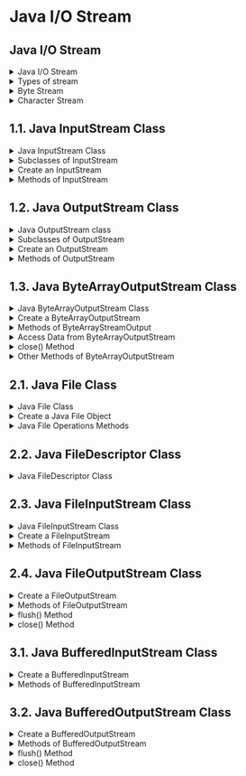 # Java I/O Stream

## Java I/O Stream

<details><summary>Java I/O Stream</summary>

- In Java, streams are the sequence of data that are read from the source and written to the destination.

- An input stream is used to read data from the source. And, an output stream is used to write data to the destination.

#### Example:
- In the above example, we have used `System.out` to print a string. Here, the `System.out` is a type of output stream.

- Similarity, there are input streams used to take input, such as `System.in` which are often combined with the `Scanner` class.

<img src="assets/1.0-java-io-stream/1.png">

Credit: Programiz

</details>

<details><summary>Types of stream</summary>

#### Depending upon the data a stream holds, it can be classified into:
- Byte Stream
- Character Stream

</details>

<details><summary>Byte Stream</summary>

- Byte stream is used to read data and write a single byte (8 bits) of data.

- All byte stream classes are derived from base abstract classes called `InputStream` and `OutputStream`.

</details>

<details><summary>Character Stream</summary>

- Character stream is used to read and write a single character of data.

- All the character stream classes are derived from base abstract classes `Reader` and `Writer`.

</details>

## 1.1. Java InputStream Class

<details><summary>Java InputStream Class</summary>

- The `InputStream` class of the `java.io` package is an abstract superclass that represents an input stream of bytes.

- Since `InputStream` is an abstract class, it is not useful by itself. However, its subclasses can be used to read data.

</details>

<details><summary>Subclasses of InputStream</summary>

- In oder to use the functionality of `InputStream`, we can use its subclasses. Some of them are:

    - `FileInputStream`

    - `ByteArrayInputStream`

    - `ObjectInputStream`

<img src="assets/1.1-java-inputstream-class/1.png">

Credit: Programiz

</details>

<details><summary>Create an InputStream</summary>

- In oder to create an InputStream, we must import the `java.io.InputStream` package first.

#### Syntax:

```java
// Create an InputStream
InputStream obj = new FileInputStream();
```

- Here, we have created an input stream using `FileInputStream`.

- `InputStream` is an abstract class, hence we cannot create an object of `InputStream`.

</details>

<details><summary>Methods of InputStream</summary>

- The `InputStream` class provides different methods that are implemented by its subclasses. 

#### Commonly used methods:

1. `read()` - Reads one byte of data from the input stream.

2. `read(byte[] array)` - Reads bytes from the stream and stores in the specified array.

3. `available()` - Returns the number of bytes available in the input stream.

4. `mark()` - Marks the position in the input stream up to which data has been read.

5. `reset()` - Return the control to the point in the stream where mark was set.

6. `markSupported` - Checks if the `mark()` and `set()` method is supported in the stream.

7. `skips()` - Skips and discards the specified number of bytes from the input stream.

8. `close()` - Closes the input stream.

</details>

## 1.2. Java OutputStream Class

<details><summary>Java OutputStream class</summary>

- The `OutputStream` class of the `java.io` package is an abstract superclass that represents an output stream of bytes.

- Since `OutputStream` is an abstract class, it is not useful by itself. However, its subclasses can be used to write data.

</details>

<details><summary>Subclasses of OutputStream</summary>

- In oder to use the functionality of `OutputStream`, we can use its subclasses. Some of them are:

    - `FileOutputStream`

    - `ByteArrayOutputStream`

    - `ObjectOutputStream`

<img src="assets/1.2-java-outputstream-class/1.png">

Credit: Programiz

</details>

<details><summary>Create an OutputStream</summary>

- In oder to create an `OutputStream`, we must import `java.io.OutputStream` package first.

#### Syntax:

```java
// Create an OutputStream
OutputStream obj = new FileOutputStream();
```

- Here, we have created an object of output stream using `FileOutputStream`. It is.

- `OutputStream` is an abstract class, hence we cannot create an object of `OutputStream`.

</details>

<details><summary>Methods of OutputStream</summary>

- The `OutputStream` class provides different methods that are implemented by its subclasses.

#### Commonly used methods:

1. `write()` - Writes the specified byte to the output stream.

2. `write(byte[] array)` - Writes the bytes from the specified array to the output stream.

3. `flush()` - Forces to write all data present in output stream to the destination.

4. `close()` - Closes the output stream.

</details>

## 1.3. Java ByteArrayOutputStream Class

<details><summary>Java ByteArrayOutputStream Class</summary>

- The `ByteArrayOutputStream` class of the `java.io` package can be used to write an array of output data (in bytes).

- It extends the `OutputStream` abstract class.

<img src="assets/1.3-java-bytearrayoutputstream-class/1.png">

Credit: Programiz

#### Note: In `ByteArrayOutputStream` maintains an internal array of bytes to store the data.

</details>

<details><summary>Create a ByteArrayOutputStream</summary>

- In oder to create a byte array output stream, we must import the `java.io.ByteOutputStream` package first.

#### Syntax:

```java
// Creates a ByteArrayOutputStream with default size
ByteArrayOutputStream out = new ByteArrayOutputStream();
```

- Here, we have created an output stream that will write data to an array of bytes with default size 32 bytes.

- We can change the default size of the array.

#### Syntax:

```java
// Creating a ByteArrayOutputStream with specified size
ByteArrayOutputStream out = new ByteArrayOutputStream(int size);
```

- Here, the `size` specifies the length of the array.

</details>

<details><summary>Methods of ByteArrayStreamOutput</summary>

#### write() method:

| Methods | Description |
| --- | --- |
| `write(int byte)` | Writes specified byte to the output stream. |
| `write(byte[] array)` | Writes the bytes from the specified array to the output stream. |
| `write(byte[] arr, int start, int length)` | Writes the number of bytes equal to length to the output stream from an array starting from the position start. |
| `writeTo(ByteArrayOutputStream out1)` | Writes the entire data of the current output stream to the specified output stream. |

#### Example: ByteArrayOutputStream to write data

```java
import java.io.ByteArrayOutputStream;

public class ByteArrayOutputStreamDemo1 {
    public static void main(String[] args) {

        String data = "This is a line of text inside the string.";

        try {
            // Create an output stream
            ByteArrayOutputStream out = new ByteArrayOutputStream();
            byte[] array = data.getBytes();

            // Write data to the output stream
            out.write(array);

            // Retrieve data from the output stream in string format
            String streamData = out.toString();
            System.out.println("Output stream: " + streamData);

            out.close();
        }

        catch (Exception e) {
            e.getStackTrace();
        }
    }
}
```

#### Output:

```
Output stream: This is a line of text inside the string.
```

- To write the data to the output stream, we have used the `write()` method.

#### Note: The `getByte()` method used in the program converts a string into an array of bytes.

</details>

<details><summary>Access Data from ByteArrayOutputStream</summary>

- `toByteArray()` - Returns the array present inside the output stream.

- `toString()` - Returns the entire data of the output stream in string form.

#### Example:

```java
import java.io.ByteArrayOutputStream;

public class ByteArrayOutputStreamDemo2 {
    public static void main(String[] args) {
        String data = "This is data.";

        try {
            // Creates an output stream
            ByteArrayOutputStream out = new ByteArrayOutputStream();
            byte[] array = data.getBytes();

            // Writes data to the output stream
            out.write(array);

            // Returns an array of bytes
            byte[] byteData = out.toByteArray();
            System.out.print("Data using toByteArray(): ");
            for (int i = 0; i < byteData.length; i++) {
                System.out.print((char) byteData[i]);
            }

            // Returns a string
            String stringData = out.toString();
            System.out.println("\nData using toString(): " + stringData);

            out.close();
        }

        catch (Exception e) {
            e.getStackTrace();
        }
    }
}
```

#### Output:

```
Data using toByteArray(): This is data.
Data using toString(): This is data.
```

</details>

<details><summary>close() Method</summary>

- To close the output stream, we can use the `close()` method.

- However, the `close()` method has no effect in `ByteArrayOutputStream` class. We can use methods of this class even after the `close()` method is called.

#### Example:

```java
import java.io.ByteArrayOutputStream;

public class ByteArrayOutputStreamDemo2 {
    public static void main(String[] args) {
        String data = "This is data.";

        try {
            // Creates an output stream
            ByteArrayOutputStream out = new ByteArrayOutputStream();

            // Invoking `close()` method
            out.close();

            byte[] array = data.getBytes();

            // Writes data to the output stream
            out.write(array);

            // Returns an array of bytes
            byte[] byteData = out.toByteArray();
            System.out.print("Data using toByteArray(): ");
            for (int i = 0; i < byteData.length; i++) {
                System.out.print((char) byteData[i]);
            }

            // Returns a string
            String stringData = out.toString();
            System.out.println("\nData using toString(): " + stringData);
        }

        catch (Exception e) {
            e.getStackTrace();
        }
    }
}
```

#### Output:

```
Data using toByteArray(): This is data.
Data using toString(): This is data.
```

- As you can see, `ByteArrayOutputStream` methods still run normally after invoking `close()` method.

</details>

<details><summary>Other Methods of ByteArrayOutputStream</summary>

| Methods | Description |
| --- | --- |
| size() | returns the size of the array in the output stream |
| flush() | clears the output stream |

- To learn more, visit [Java ByteArrayOutputStream (official Java Documentation)](https://docs.oracle.com/javase/7/docs/api/java/io/ByteArrayOutputStream.html).

</details>

## 2.1. Java File Class

<details><summary>Java File Class</summary>

- The `File` class of the `java.io` package is used to perform various operations on files and directories.

</details>

<details><summary>Create a Java File Object</summary>

- To create an object of `File`, we need to import the `java.io.File` package first.

#### Syntax:

```java
// create an object of File using the path
File file = new File(String pathName);
```

- Here we have created a File object named `file`. The object can be used to work with files and directories.

</details>

<details><summary>Java File Operations Methods</summary>

| Operation | Method | Package |
| --- | --- | --- |
| Create file | `createNewFile()` | `java.io.File` |
| Read file | `read()` | `java.io.FileReader` |
| Write file | `write()` | `java.io.FileWriter` |
| Delete file | `delete()` | `java.io.File` |

---

### Java create files

- To create a new file, we can use the `createNewFile()` method. It return:

    - `true` if a new file is created.
    - `false` if the file already exists in the specified location.

#### Example:

```java
// importing the File class
import java.io.File;

public class CreateFiles {
    public static void main(String[] args) {

        // create a file object for the current location
        File file = new File("newFile.txt");

        try {

            // trying to create a file based on the object
            boolean value = file.createNewFile();
            if (value) {
                System.out.println("The new file is created.");
            } else {
                System.out.println("The file already exists.");
            }
        } catch (Exception e) {
            e.getStackTrace();
        }
    }
}
```

---

### Java read files

- To read data from file, we can use subclasses of either `InputStream` or `Reader`.

#### Example: Read a file using FileReader

- Suppose we have a file named `input.txt` with the following content:
```
May co biet bo may ai la khong ha thang nhoc.
```

- Now let's try to read the files using Java `FileReader`.

```java
import java.io.FileReader;

public class ReadFiles {
    public static void main(String[] args) {

        char[] array = new char[100];
        try {
            // Creates a reader using the FileReader
            FileReader input = new FileReader("input.txt");

            // Reads characters
            input.read(array);
            System.out.println("Data in the file:");
            System.out.println(array);

            // Closes the reader
            input.close();
        } catch (Exception e) {
            e.getStackTrace();
        }
    }
}
```

#### Output:

```
Data in the file:
May co biet bo may ai la khong ha thang nhoc.
```

- In the above example, we have used created an object of `FileReader` named `input`. It is now linked with the `input.txt` file.

```java
FileReader input = new FileReader("input.txt");
```

- To read the data from the `input.txt` file, we have used the `read()` method of `FileReader`.

#### Note: `input.txt` is a file path which can be replaced by the file path you want to read. The file path can be a relative or system path.

---

### Java writes to files

- To write data to file, we can use subclasses of either `OutputStream` or `Writer`.

#### Example: Write to file using FileWriter

```java
// importing the FileWriter class
import java.io.FileWriter;

public class WritesToFiles {
    public static void main(String args[]) {

        String data = "This is the data in the output file";
        try {
            // Creates a Writer using FileWriter
            FileWriter output = new FileWriter("output.txt");

            // Writes string to the file
            output.write(data);
            System.out.println("Data is written to the file.");

            // Closes the writer
            output.close();
        } catch (Exception e) {
            e.getStackTrace();
        }
    }
}
```

#### Output:

```
Data is written to the file.
```

- In the above example, we have created a writer using the `FileWriter` class. The writer is linked with the `output.txt` file.

```java
FileWriter output = new FileWriter("output.txt");
```

- To write data to the file, we have used the `write()` method.

- When we run the program, the `output.txt` file is filled with the following content.

```
This is the data in the output file.
```

---

### Java delete files

- We can use the `delete()` method of the `File` class to delete the specified file or directory. It returns:

    - `true` if the file is deleted.
    - `false` if the file does not exist.

#### Note: We can only delete empty directories.

#### Example: Delete a file

```java
// Importing the File class
import java.io.File;

public class DeleteFiles {
    public static void main(String[] args) {

        // creates a file object
        File file = new File("file.txt");

        // deletes the file
        boolean value = file.delete();
        if (value) {
            System.out.println("The File is deleted.");
        } else {
            System.out.println("The File is not deleted.");
        }
    }
}
```

#### Output:

```
The File is deleted.
```

- In the above example, we have created an object of `File` named `file`. The file now holds the information about the specified file.

```java
File file = new File("file.txt");
```

- Here we have used the `delete()` method to delete the file specified by the object.

</details>

## 2.2. Java FileDescriptor Class

<details><summary>Java FileDescriptor Class</summary>

```java
import java.io.*;

public class FileDescriptorExample {
    public static void main(String[] args) {
        FileDescriptor fd = null;
        byte[] b = { 48, 49, 50, 51, 52, 53, 54, 55, 56, 57, 58 };
        try {
            FileOutputStream fos = new FileOutputStream("Record.txt");
            FileInputStream fis = new FileInputStream("Record.txt");
            fd = fos.getFD();
            fos.write(b);
            fos.flush();
            fd.sync();// confirms data to be written to the disk
            int value = 0;
            // for every available bytes
            while ((value = fis.read()) != -1) {
                char c = (char) value;// converts bytes to char
                System.out.print(c);
            }
            System.out.println("\nSync() successfully executed!!");
        } catch (Exception e) {
            e.printStackTrace();
        }
    }
}
```

</details>

## 2.3. Java FileInputStream Class

<details><summary>Java FileInputStream Class</summary>

- The `FileInputStream` class of the `java.io` package can be used to read data (in bytes) from files.

- It extends the `InputStream` abstract class.

<img src="assets/2.3-java-fileinputstream-class/1.png">

</details>

<details><summary>Create a FileInputStream</summary>

- In oder to create a file input stream, we must the `java.io.FileInputStream` package first.

#### 1. Using the path to file

```java
FileInputStream input = new FileInputStream(stringPath);
```

#### 2. Using an object of the file

```java
FileInputStream input = new FileInputStream(File fileObject);
```

</details>

<details><summary>Methods of FileInputStream</summary>

#### read() method

Method | Description
--- | ---
`read()` | Reads a single byte from the file.
`read(byte[] array)` | Reads the bytes from the file and stores in the specified array.
`read(byte[] array, int start, int length)` | reads the number of bytes equal to `length` from the file and stores in the specified array starting from the position `start`.

### Example:

#### Input.txt

```
This is a line of text inside the file.
```

#### FileInputStreamDemo.java

```java
import java.io.FileInputStream;

public class FileInputStreamDemo {
    public static void main(String args[]) {

        try {
            FileInputStream input = new FileInputStream("input.txt");

            System.out.println("Data in the file: ");

            // Reads the first byte
            int i = input.read();

            while (i != -1) {
                System.out.print((char) i);

                // Reads next byte from the file
                i = input.read();
            }
            input.close();
        }

        catch (Exception e) {
            e.getStackTrace();
        }
    }
}
```

- Or we use an array to store data from a file

```java
import java.io.FileInputStream;

public class FileInputStreamDemo {
    public static void main(String args[]) {

        try {
            FileInputStream input = new FileInputStream("input.txt");

            // Initialize an array with a specific size
            byte[] data = new byte[input.available()];

            // Storing data to the array that has just been created
            input.read(data);

            System.out.println("Data in the file: ");
            
            for(byte b : data) {
                System.out.print((char) b);
            }
        }

        catch (Exception e) {
            e.getStackTrace();
        }
    }
}
```

#### Output:

```
Data in the file:
This is a line of text inside the file.
```

</details>

## 2.4. Java FileOutputStream Class

<details><summary>Create a FileOutputStream</summary>

#### 1. Using the path file

```java
// Including the boolean parameter
FileOutputStream output = new FileOutputStream(String path, boolean value);

// Not including the boolean parameter
FileOutputStream output = new FileOutputStream(String path);
```

- `value` is an optional boolean parameter. If it is set to `true`, the new data will be appended to the end of the existing data in the file. Otherwise, the new data overwrites the existing data in the file.

#### 2. Using an object of the file

```java
FileOutputStream output = new FileOutputStream(File fileObject);
```

</details>

<details><summary>Methods of FileOutputStream</summary>

Method | Description
---|---
`write()` | writes the single byte to the file output stream
`write(byte[] array)` | writes the bytes from the specified array to the output stream
`write(byte[] array, int start, int length)` | writes the number of bytes equal to length to the output stream from an array starting from the position start

### Example: FileOutputStream to write data to a File

#### FileOutputStreamDemo.java

```java
import java.io.FileOutputStream;

public class FileOutputStreamDemo {
    public static void main(String[] args) {

        String data = "This is a line of text inside the file.";

        try {
            FileOutputStream output = new FileOutputStream("output.txt");

            byte[] array = data.getBytes();

            // Writes byte to the file
            output.write(array);

            output.close();
        }

        catch (Exception e) {
            e.getStackTrace();
        }
    }
}
```

#### output.txt

```
This is a line of text inside the file.
```

</details>

<details><summary>flush() Method</summary>

- To clear the output stream, we can use the `flush()` method. This method forces the output stream to write all data to the destination.

### Example:

```java
import java.io.FileOutputStream;
import java.io.IOException;

public class FileOutputStreamDemo {
    public static void main(String[] args) throws IOException {

        FileOutputStream out = null;
        String data = "This is demo of flush method";

        try {
            out = new FileOutputStream(" flush.txt");

            // Using write() method
            out.write(data.getBytes());

            // Using the flush() method
            out.flush();
            out.close();
        } catch (Exception e) {
            e.getStackTrace();
        }
    }
}
```

</details>

<details><summary>close() Method</summary>

- To close the file output stream, we can use the `close()` method. Once the method is called, we cannot use the methods of `FileOutputStream`

</details>

## 3.1. Java BufferedInputStream Class

<details><summary>Create a BufferedInputStream</summary>

```java
// Creates a FileInputStream
FileInputStream file = new FileInputStream(String path);

// Creates a BufferedInputStream
BufferedInputStream buffer = new BufferInputStream(file);
```

- Here, the internal buffer has the default size of 8192 bytes. We can specify the size of internal buffer as well

```java
// Creates a BufferedInputStream with specified size internal buffer
BufferedInputStream buffer = new BufferInputStream(file, int size);
```

</details>

<details><summary>Methods of BufferedInputStream</summary>ss.

Method | Description
--- | ---
`read()` | reads a single byte from the input stream
`read(byte[] arr)` | reads bytes from the stream and stores in the specified array
`read(byte[] arr, int start, int length)` | reads the number of bytes equal to the length from the stream and stores in the specified array starting from the position start

### Example:

#### input.txt

```
This is a line of text inside the file.
```

#### BufferedInputStreamDemo.java

```java
import java.io.BufferedInputStream;
import java.io.FileInputStream;

public class BufferedInputStreamDemo {
    public static void main(String[] args) {
        try {

            // Creates a FileInputStream
            FileInputStream file = new FileInputStream("input.txt");

            // Creates a BufferedInputStream
            BufferedInputStream input = new BufferedInputStream(file);

            // Reads first byte from file
            int i = input.read();

            while (i != -1) {
                System.out.print((char) i);

                // Reads next byte from the file
                i = input.read();
            }
            input.close();
        }

        catch (Exception e) {
            e.getStackTrace();
        }
    }
}

```

#### output.txt

```
This is a line of text inside the file.
```

</details>

## 3.2. Java BufferedOutputStream Class

<details><summary>Create a BufferedOutputStream</summary>

```java
// Creates a FileOutputStream
FileOutputStream file = new FileOutputStream(String path);

// Creates a BufferedOutputStream
BufferedOutputStream buffer = new BufferOutputStream(file);
```

- Here, the internal buffer has the default size of 8192 bytes. We can specify the size of the internal buffer as well.

```java
// Creates a BufferedOutputStream with specified size internal buffer
BufferedOutputStream buffer = new BufferOutputStream(file, int size);
```

</details>


<details><summary>Methods of BufferedOutputStream</summary>

Method | Description
--- | ---
`write()` | writes a single byte to the internal buffer of the output stream
`write(byte[] array)` | writes the bytes from the specified array to the output stream
`write(byte[] arr, int start, int length)` | writes the number of bytes equal to length to the output stream from an array starting from the position start


### Example: 

#### BufferedOutputStreamDemo.java

```java
import java.io.FileOutputStream;
import java.io.BufferedOutputStream;

public class BufferedOutputStreamDemo {
    public static void main(String[] args) {

        String data = "This is a line of text inside the file";

        try {
            // Creates a FileOutputStream
            FileOutputStream file = new FileOutputStream("output.txt");

            // Creates a BufferedOutputStream
            BufferedOutputStream output = new BufferedOutputStream(file);

            byte[] array = data.getBytes();

            // Writes data to the output stream
            output.write(array);
            output.close();
        }

        catch (Exception e) {
            e.getStackTrace();
        }
    }
}
```

#### output.txt

```
This is a line of text inside the file.
```

</details>

<details><summary>flush() Method</summary>

- Like `FileOutputStream`, `BufferedOutputStream` also have `flush()` method with the same functionality.

</details>


<details><summary>close() Method</summary>

- To close the buffered output stream, we can use the close() method. Once the method is called, we cannot use the output stream to write the data.

</details>